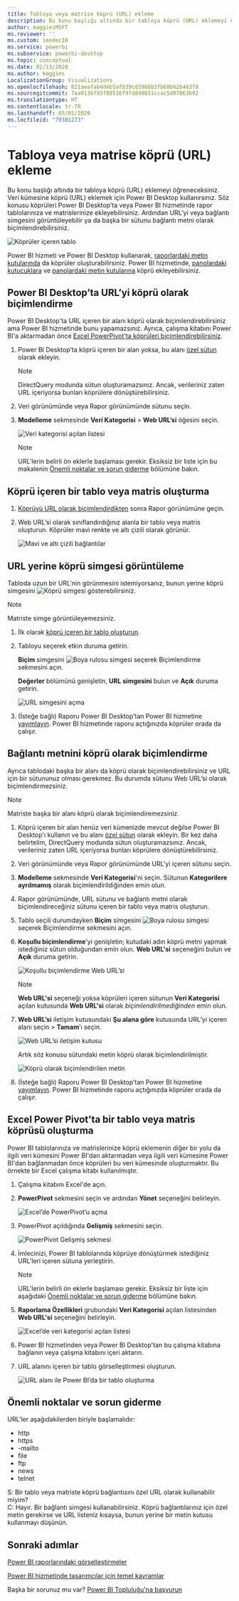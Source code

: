 ```yaml
---
title: Tabloya veya matrise köprü (URL) ekleme
description: Bu konu başlığı altında bir tabloya köprü (URL) eklemeyi öğreneceksiniz. Veri kümesine köprü (URL) eklemek için Power BI Desktop kullanırsınız. Daha sonra, Power BI Desktop veya Power BI hizmetinde bu köprüleri rapor tablolarınıza ve matrislerinize ekleyebilirsiniz.
author: maggiesMSFT
ms.reviewer: ''
ms.custom: seodec18
ms.service: powerbi
ms.subservice: powerbi-desktop
ms.topic: conceptual
ms.date: 02/13/2020
ms.author: maggies
LocalizationGroup: Visualizations
ms.openlocfilehash: 021aeafab4deb5afb39cd3986b3fb68b62b483f0
ms.sourcegitcommit: 7aa0136f93f88516f97ddd8031ccac5d07863b92
ms.translationtype: HT
ms.contentlocale: tr-TR
ms.lasthandoff: 05/05/2020
ms.locfileid: "79381273"
---
```

# <a name="add-hyperlinks-urls-to-a-table-or-matrix"></a>Tabloya veya matrise köprü (URL) ekleme
Bu konu başlığı altında bir tabloya köprü (URL) eklemeyi öğreneceksiniz. Veri kümesine köprü (URL) eklemek için Power BI Desktop kullanırsınız. Söz konusu köprüleri Power BI Desktop’ta veya Power BI hizmetinde rapor tablolarınıza ve matrislerinize ekleyebilirsiniz. Ardından URL’yi veya bağlantı simgesini görüntüleyebilir ya da başka bir sütunu bağlantı metni olarak biçimlendirebilirsiniz.

![Köprüler içeren tablo](media/power-bi-hyperlinks-in-tables/power-bi-url-link-text.png)

Power BI hizmeti ve Power BI Desktop kullanarak, [raporlardaki metin kutularında](service-add-hyperlink-to-text-box.md) da köprüler oluşturabilirsiniz. Power BI hizmetinde, [panolardaki kutucuklara](service-dashboard-edit-tile.md) ve [panolardaki metin kutularına](service-dashboard-add-widget.md) köprü ekleyebilirsiniz. 


## <a name="format-a-url-as-a-hyperlink-in-power-bi-desktop"></a>Power BI Desktop’ta URL’yi köprü olarak biçimlendirme

Power BI Desktop'ta URL içeren bir alanı köprü olarak biçimlendirebilirsiniz ama Power BI hizmetinde bunu yapamazsınız. Ayrıca, çalışma kitabını Power BI'a aktarmadan önce [Excel PowerPivot'ta köprüleri biçimlendirebilirsiniz](#create-a-table-or-matrix-hyperlink-in-excel-power-pivot).

1. Power BI Desktop’ta köprü içeren bir alan yoksa, bu alanı [özel sütun](desktop-common-query-tasks.md) olarak ekleyin.

    > [!NOTE]
    > DirectQuery modunda sütun oluşturamazsınız.  Ancak, verileriniz zaten URL içeriyorsa bunları köprülere dönüştürebilirsiniz.

2. Veri görünümünde veya Rapor görünümünde sütunu seçin. 

3. **Modelleme** sekmesinde **Veri Kategorisi** > **Web URL’si** öğesini seçin.
   
    ![Veri kategorisi açılan listesi](media/power-bi-hyperlinks-in-tables/power-bi-format-web-url.png)

    > [!NOTE]
    > URL'lerin belirli ön eklerle başlaması gerekir. Eksiksiz bir liste için bu makalenin [Önemli noktalar ve sorun giderme](#considerations-and-troubleshooting) bölümüne bakın.

## <a name="create-a-table-or-matrix-with-a-hyperlink"></a>Köprü içeren bir tablo veya matris oluşturma

1. [Köprüyü URL olarak biçimlendirdikten](#format-a-url-as-a-hyperlink-in-power-bi-desktop) sonra Rapor görünümüne geçin.
2. Web URL’si olarak sınıflandırdığınız alanla bir tablo veya matris oluşturun. Köprüler mavi renkte ve altı çizili olarak görünür.

    ![Mavi ve altı çizili bağlantılar](media/power-bi-hyperlinks-in-tables/power-bi-url-blue-underline.png)


## <a name="display-a-hyperlink-icon-instead-of-a-url"></a>URL yerine köprü simgesi görüntüleme

Tabloda uzun bir URL'nin görünmesini istemiyorsanız, bunun yerine köprü simgesini ![Köprü simgesi](media/power-bi-hyperlinks-in-tables/power-bi-hyperlink-icon.png) gösterebilirsiniz. 

> [!NOTE]
> Matriste simge görüntüleyemezsiniz.
   
1. İlk olarak [köprü içeren bir tablo oluşturun](#create-a-table-or-matrix-with-a-hyperlink).

2. Tabloyu seçerek etkin duruma getirin.

    **Biçim** simgesini ![Boya rulosu simgesi](media/power-bi-hyperlinks-in-tables/power-bi-paintroller.png) seçerek Biçimlendirme sekmesini açın.

    **Değerler** bölümünü genişletin, **URL simgesini** bulun ve **Açık** duruma getirin.

    ![URL simgesini açma](media/power-bi-hyperlinks-in-tables/power-bi-url-icon-on.png)

1. (İsteğe bağlı) Raporu Power BI Desktop’tan Power BI hizmetine [yayımlayın](desktop-upload-desktop-files.md). Power BI hizmetinde raporu açtığınızda köprüler orada da çalışır.

## <a name="format-link-text-as-a-hyperlink"></a>Bağlantı metnini köprü olarak biçimlendirme

Ayrıca tablodaki başka bir alanı da köprü olarak biçimlendirebilirsiniz ve URL için bir sütununuz olması gerekmez. Bu durumda sütunu Web URL’si olarak biçimlendirmezsiniz.

> [!NOTE]
> Matriste başka bir alanı köprü olarak biçimlendiremezsiniz.

1. Köprü içeren bir alan henüz veri kümenizde mevcut değilse Power BI Desktop'ı kullanın ve bu alanı [özel sütun](desktop-common-query-tasks.md) olarak ekleyin. Bir kez daha belirtelim, DirectQuery modunda sütun oluşturamazsınız.  Ancak, verileriniz zaten URL içeriyorsa bunları köprülere dönüştürebilirsiniz.

2. Veri görünümünde veya Rapor görünümünde URL'yi içeren sütunu seçin. 

3. **Modelleme** sekmesinde **Veri Kategorisi**'ni seçin. Sütunun **Kategorilere ayrılmamış** olarak biçimlendirildiğinden emin olun.

2. Rapor görünümünde, URL sütunu ve bağlantı metni olarak biçimlendireceğiniz sütunu içeren bir tablo veya matris oluşturun.

3. Tablo seçili durumdayken **Biçim** simgesini ![Boya rulosu simgesi](media/power-bi-hyperlinks-in-tables/power-bi-paintroller.png) seçerek Biçimlendirme sekmesini açın.

4. **Koşullu biçimlendirme**’yi genişletin; kutudaki adın köprü metni yapmak istediğiniz sütun olduğundan emin olun. **Web URL'si** seçeneğini bulun ve **Açık** duruma getirin.

    ![Koşullu biçimlendirme Web URL’si](media/power-bi-hyperlinks-in-tables/power-bi-format-conditional-web-url.png)

    > [!NOTE]
    > **Web URL'si** seçeneği yoksa köprüleri içeren sütunun **Veri Kategorisi** açılan kutusunda **Web URL'si** olarak *biçimlendirilmediğinden* emin olun.

5. **Web URL’si** iletişim kutusundaki **Şu alana göre** kutusunda URL’yi içeren alanı seçin > **Tamam**’ı seçin.

    ![Web URL’si iletişim kutusu](media/power-bi-hyperlinks-in-tables/power-bi-format-web-url-dialog.png)

    Artık söz konusu sütundaki metin köprü olarak biçimlendirilmiştir.

    ![Köprü olarak biçimlendirilen metin](media/power-bi-hyperlinks-in-tables/power-bi-url-link-text.png)

1. (İsteğe bağlı) Raporu Power BI Desktop’tan Power BI hizmetine [yayımlayın](desktop-upload-desktop-files.md). Power BI hizmetinde raporu açtığınızda köprüler orada da çalışır.

## <a name="create-a-table-or-matrix-hyperlink-in-excel-power-pivot"></a>Excel Power Pivot'ta bir tablo veya matris köprüsü oluşturma

Power BI tablolarınıza ve matrislerinize köprü eklemenin diğer bir yolu da ilgili veri kümesini Power BI'dan aktarmadan veya ilgili veri kümesine Power BI'dan bağlanmadan önce köprüleri bu veri kümesinde oluşturmaktır. Bu örnekte bir Excel çalışma kitabı kullanılmıştır.

1. Çalışma kitabını Excel'de açın.
2. **PowerPivot** sekmesini seçin ve ardından **Yönet** seçeneğini belirleyin.
   
   ![Excel’de PowerPivot’u açma](media/power-bi-hyperlinks-in-tables/createhyperlinkinpowerpivot2.png)
1. PowerPivot açıldığında **Gelişmiş** sekmesini seçin.
   
   ![PowerPivot Gelişmiş sekmesi](media/power-bi-hyperlinks-in-tables/createhyperlinkinpowerpivot3.png)
4. İmlecinizi, Power BI tablolarında köprüye dönüştürmek istediğiniz URL'leri içeren sütuna yerleştirin.
   
   > [!NOTE]
   > URL'lerin belirli ön eklerle başlaması gerekir. Eksiksiz bir liste için aşağıdaki [Önemli noktalar ve sorun giderme](#considerations-and-troubleshooting) bölümüne bakın.
   > 
   
5. **Raporlama Özellikleri** grubundaki **Veri Kategorisi** açılan listesinden **Web URL'si** seçeneğini belirleyin. 
   
   ![Excel’de veri kategorisi açılan listesi](media/power-bi-hyperlinks-in-tables/createhyperlinksnew.png)

6. Power BI hizmetinden veya Power BI Desktop'tan bu çalışma kitabına bağlanın veya çalışma kitabını içeri aktarın.
7. URL alanını içeren bir tablo görselleştirmesi oluşturun.
   
   ![URL alanı ile Power BI’da bir tablo oluşturma](media/power-bi-hyperlinks-in-tables/hyperlinksintables.gif)

## <a name="considerations-and-troubleshooting"></a>Önemli noktalar ve sorun giderme

URL’ler aşağıdakilerden biriyle başlamalıdır:
- http
- https
- -mailto
- file
- ftp
- news
- telnet

S: Bir tablo veya matriste köprü bağlantısını özel URL olarak kullanabilir miyim?    
C: Hayır. Bir bağlantı simgesi kullanabilirsiniz. Köprü bağlantılarınız için özel metin gerekirse ve URL listeniz kısaysa, bunun yerine bir metin kutusu kullanmayı düşünün.


## <a name="next-steps"></a>Sonraki adımlar
[Power BI raporlarındaki görselleştirmeler](visuals/power-bi-report-visualizations.md)

[Power BI hizmetinde tasarımcılar için temel kavramlar](service-basic-concepts.md)

Başka bir sorunuz mu var? [Power BI Topluluğu'na başvurun](https://community.powerbi.com/)

